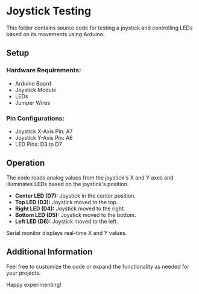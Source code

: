 # Joystick Testing

This folder contains source code for testing a joystick and controlling LEDs based on its movements using Arduino.

## Setup

### Hardware Requirements:
- Arduino Board
- Joystick Module
- LEDs
- Jumper Wires

### Pin Configurations:
- Joystick X-Axis Pin: A7
- Joystick Y-Axis Pin: A6
- LED Pins: D3 to D7

## Operation

The code reads analog values from the joystick's X and Y axes and illuminates LEDs based on the joystick's position.

- **Center LED (D7):** Joystick in the center position.
- **Top LED (D3):** Joystick moved to the top.
- **Right LED (D4):** Joystick moved to the right.
- **Bottom LED (D5):** Joystick moved to the bottom.
- **Left LED (D6):** Joystick moved to the left.

Serial monitor displays real-time X and Y values.

## Additional Information
Feel free to customize the code or expand the functionality as needed for your projects.

Happy experimenting!
